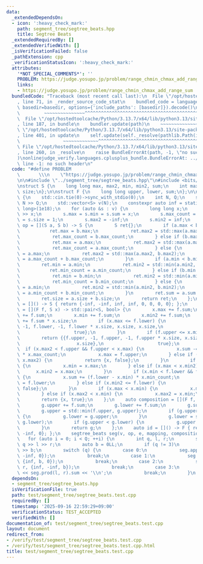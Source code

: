 ```yaml
---
data:
  _extendedDependsOn:
  - icon: ':heavy_check_mark:'
    path: segment_tree/segtree_beats.hpp
    title: Segtree Beats
  _extendedRequiredBy: []
  _extendedVerifiedWith: []
  _isVerificationFailed: false
  _pathExtension: cpp
  _verificationStatusIcon: ':heavy_check_mark:'
  attributes:
    '*NOT_SPECIAL_COMMENTS*': ''
    PROBLEM: https://judge.yosupo.jp/problem/range_chmin_chmax_add_range_sum
    links:
    - https://judge.yosupo.jp/problem/range_chmin_chmax_add_range_sum
  bundledCode: "Traceback (most recent call last):\n  File \"/opt/hostedtoolcache/Python/3.13.7/x64/lib/python3.13/site-packages/onlinejudge_verify/documentation/build.py\"\
    , line 71, in _render_source_code_stat\n    bundled_code = language.bundle(stat.path,\
    \ basedir=basedir, options={'include_paths': [basedir]}).decode()\n          \
    \         ~~~~~~~~~~~~~~~^^^^^^^^^^^^^^^^^^^^^^^^^^^^^^^^^^^^^^^^^^^^^^^^^^^^^^^^^^^^^^^^^^\n\
    \  File \"/opt/hostedtoolcache/Python/3.13.7/x64/lib/python3.13/site-packages/onlinejudge_verify/languages/cplusplus.py\"\
    , line 187, in bundle\n    bundler.update(path)\n    ~~~~~~~~~~~~~~^^^^^^\n  File\
    \ \"/opt/hostedtoolcache/Python/3.13.7/x64/lib/python3.13/site-packages/onlinejudge_verify/languages/cplusplus_bundle.py\"\
    , line 401, in update\n    self.update(self._resolve(pathlib.Path(included), included_from=path))\n\
    \                ~~~~~~~~~~~~~^^^^^^^^^^^^^^^^^^^^^^^^^^^^^^^^^^^^^^^^^^^^\n \
    \ File \"/opt/hostedtoolcache/Python/3.13.7/x64/lib/python3.13/site-packages/onlinejudge_verify/languages/cplusplus_bundle.py\"\
    , line 260, in _resolve\n    raise BundleErrorAt(path, -1, \"no such header\"\
    )\nonlinejudge_verify.languages.cplusplus_bundle.BundleErrorAt: ../segment_tree/segtree_beats.hpp:\
    \ line -1: no such header\n"
  code: "#define PROBLEM                                                         \
    \       \\\n    \"https://judge.yosupo.jp/problem/range_chmin_chmax_add_range_sum\"\
    \n\n#include \"../segment_tree/segtree_beats.hpp\"\n#include <bits/stdc++.h>\n\
    \nstruct S {\n    long long max, max2, min, min2, sum;\n    int max_count, min_count,\
    \ size;\n};\n\nstruct F {\n    long long upper, lower, sum;\n};\n\nint main()\
    \ {\n    std::cin.tie(0)->sync_with_stdio(0);\n    int N, Q;\n    std::cin >>\
    \ N >> Q;\n    std::vector<S> v(N);\n    constexpr auto inf = static_cast<long\
    \ long>(1e18);\n    for (auto &s : v) {\n        long long x;\n        std::cin\
    \ >> x;\n        s.max = s.min = s.sum = x;\n        s.max_count = s.min_count\
    \ = s.size = 1;\n        s.max2 = -inf;\n        s.min2 = inf;\n    }\n    auto\
    \ op = [](S a, S b) -> S {\n        S ret{};\n        if (a.max < b.max) {\n \
    \           ret.max = b.max;\n            ret.max2 = std::max(a.max, b.max2);\n\
    \            ret.max_count = b.max_count;\n        } else if (b.max < a.max) {\n\
    \            ret.max = a.max;\n            ret.max2 = std::max(a.max2, b.max);\n\
    \            ret.max_count = a.max_count;\n        } else {\n            ret.max\
    \ = a.max;\n            ret.max2 = std::max(a.max2, b.max2);\n            ret.max_count\
    \ = a.max_count + b.max_count;\n        }\n        if (a.min < b.min) {\n    \
    \        ret.min = a.min;\n            ret.min2 = std::min(a.min2, b.min);\n \
    \           ret.min_count = a.min_count;\n        } else if (b.min < a.min) {\n\
    \            ret.min = b.min;\n            ret.min2 = std::min(a.min, b.min2);\n\
    \            ret.min_count = b.min_count;\n        } else {\n            ret.min\
    \ = a.min;\n            ret.min2 = std::min(a.min2, b.min2);\n            ret.min_count\
    \ = a.min_count + b.min_count;\n        }\n        ret.sum = a.sum + b.sum;\n\
    \        ret.size = a.size + b.size;\n        return ret;\n    };\n    auto e\
    \ = []() -> S { return {-inf, -inf, inf, inf, 0, 0, 0, 0}; };\n    auto mapping\
    \ = [](F f, S x) -> std::pair<S, bool> {\n        x.max += f.sum;\n        x.max2\
    \ += f.sum;\n        x.min += f.sum;\n        x.min2 += f.sum;\n        x.sum\
    \ += f.sum * x.size;\n        if (x.max <= f.lower) {\n            return {{f.lower,\
    \ -1, f.lower, -1, f.lower * x.size, x.size, x.size,\n                     x.size},\n\
    \                    true};\n        }\n        if (f.upper <= x.min) {\n    \
    \        return {{f.upper, -1, f.upper, -1, f.upper * x.size, x.size, x.size,\n\
    \                     x.size},\n                    true};\n        }\n      \
    \  if (x.max2 < f.upper && f.upper < x.max) {\n            x.sum -= (x.max - f.upper)\
    \ * x.max_count;\n            x.max = f.upper;\n        } else if (f.upper <=\
    \ x.max2) {\n            return {x, false};\n        }\n        if (x.max < x.min)\
    \ {\n            x.min = x.max;\n        } else if (x.max < x.min2) {\n      \
    \      x.min2 = x.max;\n        }\n        if (x.min < f.lower && f.lower < x.min2)\
    \ {\n            x.sum += (f.lower - x.min) * x.min_count;\n            x.min\
    \ = f.lower;\n        } else if (x.min2 <= f.lower) {\n            return {x,\
    \ false};\n        }\n        if (x.max < x.min) {\n            x.max = x.min;\n\
    \        } else if (x.max2 < x.min) {\n            x.max2 = x.min;\n        }\n\
    \        return {x, true};\n    };\n    auto composition = [](F f, F g) -> F {\n\
    \        g.upper += f.sum;\n        g.lower += f.sum;\n        g.sum += f.sum;\n\
    \        g.upper = std::min(f.upper, g.upper);\n        if (g.upper < g.lower)\
    \ {\n            g.lower = g.upper;\n        }\n        g.lower = std::max(f.lower,\
    \ g.lower);\n        if (g.upper < g.lower) {\n            g.upper = g.lower;\n\
    \        }\n        return g;\n    };\n    auto id = []() -> F { return {inf,\
    \ -inf, 0}; };\n    segtree_beats seg(v, op, e, mapping, composition, id);\n \
    \   for (auto i = 0; i < Q; ++i) {\n        int q, l, r;\n        std::cin >>\
    \ q >> l >> r;\n        auto b = 0LL;\n        if (q != 3)\n            std::cin\
    \ >> b;\n        switch (q) {\n        case 0:\n            seg.apply(l, r, {b,\
    \ -inf, 0});\n            break;\n        case 1:\n            seg.apply(l, r,\
    \ {inf, b, 0});\n            break;\n        case 2:\n            seg.apply(l,\
    \ r, {inf, -inf, b});\n            break;\n        case 3:\n            std::cout\
    \ << seg.prod(l, r).sum << '\\n';\n            break;\n        }\n    }\n}\n"
  dependsOn:
  - segment_tree/segtree_beats.hpp
  isVerificationFile: true
  path: test/segment_tree/segtree_beats.test.cpp
  requiredBy: []
  timestamp: '2025-09-16 22:59:29+09:00'
  verificationStatus: TEST_ACCEPTED
  verifiedWith: []
documentation_of: test/segment_tree/segtree_beats.test.cpp
layout: document
redirect_from:
- /verify/test/segment_tree/segtree_beats.test.cpp
- /verify/test/segment_tree/segtree_beats.test.cpp.html
title: test/segment_tree/segtree_beats.test.cpp
---
```

